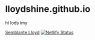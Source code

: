 # lloydshine.github.io

hi lods imy

[Semblante Lloyd](https://semblantelloyd.netlify.app)
[![Netlify Status](https://api.netlify.com/api/v1/badges/f78c1bde-9f12-4a73-b792-7e242247649a/deploy-status)](https://app.netlify.com/sites/semblantelloyd/deploys)
